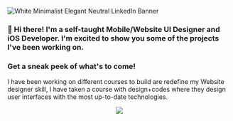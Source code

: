 ![White Minimalist Elegant Neutral LinkedIn Banner](https://github.com/AnthonyDesignCode/IMAGERY/blob/main/Banner.png)    

 
### 👋 Hi there! I'm a self-taught Mobile/Website UI Designer and iOS Developer. I'm excited to show you some of the projects I've been working on.

### Get a sneak peek of what's to come!
I have been working on different courses to build are redefine my Website designer skill, I have taken a course with design+codes where they design user interfaces with the most up-to-date technologies.

<p align="center">
 <img src="https://github.com/AnthonyDesignCode/IMAGERY/blob/main/MacBook%20Pro%2016_%20-%201.png"



